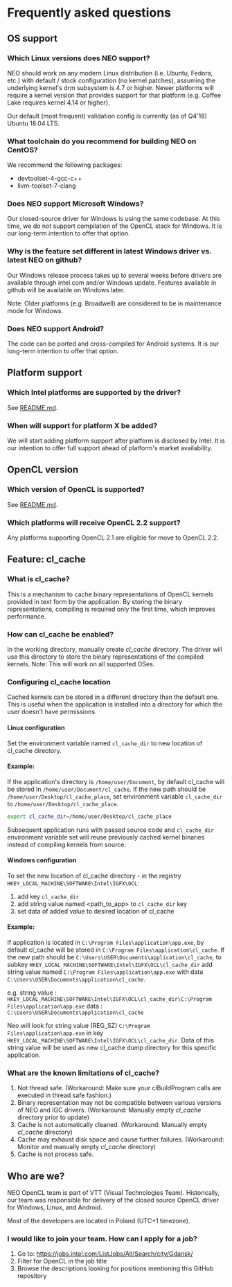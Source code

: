 
# Frequently asked questions

## OS support

### Which Linux versions does NEO support?

NEO should work on any modern Linux distribution (i.e. Ubuntu, Fedora, etc.)
with default / stock configuration (no kernel patches), assuming the underlying
kernel's drm subsystem is 4.7 or higher. Newer platforms will require a kernel version
that provides support for that platform (e.g. Coffee Lake requires kernel 4.14 or higher).

Our default (most frequent) validation config is currently (as of Q4'18) Ubuntu 18.04 LTS.

### What toolchain do you recommend for building NEO on CentOS?

We recommend the following packages:
* devtoolset-4-gcc-c++
* llvm-toolset-7-clang

### Does NEO support Microsoft Windows?

Our closed-source driver for Windows is using the same codebase. At this time,
we do not support compilation of the OpenCL stack for Windows. It is our long-term
intention to offer that option.

### Why is the feature set different in latest Windows driver vs. latest NEO on github?

Our Windows release process takes up to several weeks before drivers are available through intel.com
and/or Windows update. Features available in github will be available on Windows later.

Note: Older platforms (e.g. Broadwell) are considered to be in maintenance mode for Windows.

### Does NEO support Android?

The code can be ported and cross-compiled for Android systems. It is our long-term intention to offer that option.

## Platform support

### Which Intel platforms are supported by the driver?

See [README.md](https://github.com/intel/compute-runtime/blob/master/README.md).

### When will support for platform X be added?

We will start adding platform support after platform is disclosed by Intel.
It is our intention to offer full support ahead of platform's market availability.

## OpenCL version

### Which version of OpenCL is supported?

See [README.md](https://github.com/intel/compute-runtime/blob/master/README.md).

### Which platforms will receive OpenCL 2.2 support?

Any platforms supporting OpenCL 2.1 are eligible for move to OpenCL 2.2.

## Feature: cl_cache

### What is cl_cache?

This is a mechanism to cache binary representations of OpenCL kernels provided in text form by the application.
By storing the binary representations, compiling is required only the first time, which improves performance.

### How can cl_cache be enabled?

In the working directory, manually create *cl_cache* directory.
The driver will use this directory to store the binary representations of the compiled kernels.
Note: This will work on all supported OSes.

### Configuring cl_cache location

Cached kernels can be stored in a different directory than the default one. This is useful when the application is installed into a directory for which the user doesn't have permissions.

#### Linux configuration

Set the environment variable named `cl_cache_dir` to new location of cl_cache directory.

#### Example:

If the application's directory is `/home/user/Document`, by default cl_cache will be stored in `/home/user/Document/cl_cache`.
If the new path should be `/home/user/Desktop/cl_cache_place`, set environment variable `cl_cache_dir` to `/home/user/Desktop/cl_cache_place`.
```bash
export cl_cache_dir=/home/user/Desktop/cl_cache_place
```

Subsequent application runs with passed source code and `cl_cache_dir` environment variable set will reuse previously cached kernel binaries instead of compiling kernels from source.

#### Windows configuration

To set the new location of cl_cache directory - in the registry `HKEY_LOCAL_MACHINE\SOFTWARE\Intel\IGFX\OCL`:
1. add key `cl_cache_dir`
1. add string value named <path_to_app> to `cl_cache_dir` key
1. set data of added value to desired location of cl_cache

#### Example:

If application is located in `C:\Program Files\application\app.exe`, by default cl_cache will be stored in `C:\Program Files\application\cl_cache`.
If the new path should be `C:\Users\USER\Documents\application\cl_cache`, to subkey `HKEY_LOCAL_MACHINE\SOFTWARE\Intel\IGFX\OCL\cl_cache_dir` add string value named `C:\Program Files\application\app.exe` with data `C:\Users\USER\Documents\application\cl_cache`.

e.g.
string value : `HKEY_LOCAL_MACHINE\SOFTWARE\Intel\IGFX\OCL\cl_cache_dir\C:\Program Files\application\app.exe`
data : `C:\Users\USER\Documents\application\cl_cache`

Neo will look for string value (REG_SZ) `C:\Program Files\application\app.exe` in key `HKEY_LOCAL_MACHINE\SOFTWARE\Intel\IGFX\OCL\cl_cache_dir`. Data of this string value will be used as new cl_cache dump directory for this specific application.

### What are the known limitations of cl_cache?

1. Not thread safe. (Workaround: Make sure your clBuildProgram calls are executed in thread safe fashion.)
1. Binary representation may not be compatible between various versions of NEO and IGC drivers. (Workaround: Manually empty *cl_cache* directory prior to update)
1. Cache is not automatically cleaned. (Workaround: Manually empty *cl_cache* directory)
1. Cache may exhaust disk space and cause further failures.  (Workaround: Monitor and manually empty *cl_cache* directory)
1. Cache is not process safe.

## Who are we?

NEO OpenCL team is part of VTT (Visual Technologies Team). 
Historically, our team was responsible for delivery of the closed source OpenCL driver for Windows, Linux, and Android.

Most of the developers are located in Poland (UTC+1 timezone).

### I would like to join your team. How can I apply for a job?

1. Go to: https://jobs.intel.com/ListJobs/All/Search/city/Gdansk/
1. Filter for OpenCL in the job title
1. Browse the descriptions looking for positions mentioning this GitHub repository